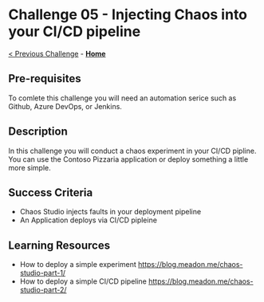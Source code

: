 # Challenge 05 - Injecting Chaos into your CI/CD pipeline

[< Previous Challenge](./Challenge-04.md) - **[Home](../README.md)**

## Pre-requisites
To comlete this challenge you will need an automation serice such as Github, Azure DevOps, or Jenkins. 


## Description
In this challenge you will conduct a chaos experiment in your CI/CD pipline. 
You can use the Contoso Pizzaria application or deploy something a little more simple. 


## Success Criteria

- Chaos Studio injects faults in your deployment pipeline
- An Application deploys via CI/CD pipleine


## Learning Resources 
- How to deploy a simple experiment https://blog.meadon.me/chaos-studio-part-1/
- How to deploy a simple CI/CD pipeline https://blog.meadon.me/chaos-studio-part-2/

